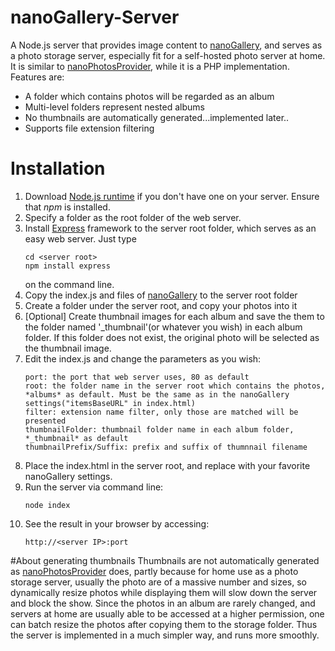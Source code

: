 # nanoGallery-Server
A Node.js server that provides image content to [nanoGallery](http://nanogallery.brisbois.fr), and serves as a photo storage server, especially fit for a self-hosted photo server at home. It is similar to [nanoPhotosProvider](https://github.com/Kris-B/nanoPhotosProvider), while it is a PHP implementation. Features are:
* A folder which contains photos will be regarded as an album
* Multi-level folders represent nested albums
* No thumbnails are automatically generated...implemented later..
* Supports file extension filtering



# Installation
1. Download [Node.js runtime](https://nodejs.org/en/download/) if you don't have one on your server. Ensure that *npm* is installed.
1. Specify a folder as the root folder of the web server.
1. Install [Express](https://expressjs.com) framework to the server root folder, which serves as an easy web server. Just type
    ```
    cd <server root>
    npm install express
    ```
    on the command line.
1. Copy the index.js and files of [nanoGallery](http://nanogallery.brisbois.fr) to the server root folder
1. Create a folder under the server root, and copy your photos into it
1. [Optional] Create thumbnail images for each album and save the them to the folder named '_thumbnail'(or whatever you wish) in each album folder. If this folder does not exist, the original photo will be selected as the thumbnail image.
1. Edit the index.js and change the parameters as you wish:
    ```
    port: the port that web server uses, 80 as default
    root: the folder name in the server root which contains the photos, *albums* as default. Must be the same as in the nanoGallery settings("itemsBaseURL" in index.html)
    filter: extension name filter, only those are matched will be presented
    thumbnailFolder: thumbnail folder name in each album folder, *_thumbnail* as default
    thumbnailPrefix/Suffix: prefix and suffix of thumnnail filename
    ```
1. Place the index.html in the server root, and replace with your favorite nanoGallery settings.
1. Run the server via command line:
    ```
    node index
    ```
1. See the result in your browser by accessing:
    ```
    http://<server IP>:port
    ```
#About generating thumbnails
Thumbnails are not automatically generated as [nanoPhotosProvider](https://github.com/Kris-B/nanoPhotosProvider) does, partly because for home use as a photo storage server, usually the photo are of a massive number and sizes, so dynamically resize photos while displaying them will slow down the server and block the show. Since the photos in an album are rarely changed, and servers at home are usually able to be accessed at a higher permission, one can batch resize the photos after copying them to the storage folder. Thus the server is implemented in a much simpler way, and runs more smoothly.

